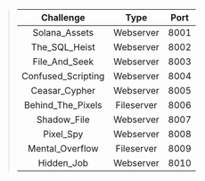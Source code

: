 > | Challenge | Type | Port |
> |:--------: | :--------: | :------: |
> | Solana_Assets | Webserver | 8001 |
> | The_SQL_Heist | Webserver | 8002 |
> | File_And_Seek | Webserver | 8003 |
> | Confused_Scripting | Webserver | 8004 |
> | Ceasar_Cypher | Webserver | 8005 |
> | Behind_The_Pixels | Fileserver | 8006 |
> | Shadow_File | Webserver | 8007 |
> | Pixel_Spy | Webserver | 8008 |
> | Mental_Overflow | Fileserver | 8009 |
> | Hidden_Job| Webserver | 8010 |

